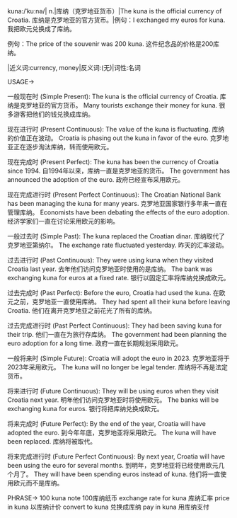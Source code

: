 kuna:/ˈkuːnə/| n.|库纳（克罗地亚货币）|The kuna is the official currency of Croatia. 库纳是克罗地亚的官方货币。|例句：I exchanged my euros for kuna. 我把欧元兑换成了库纳。

例句：The price of the souvenir was 200 kuna.  这件纪念品的价格是200库纳。


|近义词:currency, money|反义词:(无)|词性:名词


USAGE->

一般现在时 (Simple Present):
The kuna is the official currency of Croatia. 库纳是克罗地亚的官方货币。
Many tourists exchange their money for kuna. 很多游客把他们的钱兑换成库纳。

现在进行时 (Present Continuous):
The value of the kuna is fluctuating. 库纳的价值正在波动。
Croatia is phasing out the kuna in favor of the euro. 克罗地亚正在逐步淘汰库纳，转而使用欧元。

现在完成时 (Present Perfect):
The kuna has been the currency of Croatia since 1994. 自1994年以来，库纳一直是克罗地亚的货币。
The government has announced the adoption of the euro. 政府已经宣布采用欧元。


现在完成进行时 (Present Perfect Continuous):
The Croatian National Bank has been managing the kuna for many years.  克罗地亚国家银行多年来一直在管理库纳。
Economists have been debating the effects of the euro adoption. 经济学家们一直在讨论采用欧元的影响。


一般过去时 (Simple Past):
The kuna replaced the Croatian dinar. 库纳取代了克罗地亚第纳尔。
The exchange rate fluctuated yesterday. 昨天的汇率波动。


过去进行时 (Past Continuous):
They were using kuna when they visited Croatia last year.  去年他们访问克罗地亚时使用的是库纳。
The bank was exchanging kuna for euros at a fixed rate. 银行以固定汇率将库纳兑换成欧元。


过去完成时 (Past Perfect):
Before the euro, Croatia had used the kuna. 在欧元之前，克罗地亚一直使用库纳。
They had spent all their kuna before leaving Croatia.  他们在离开克罗地亚之前花光了所有的库纳。


过去完成进行时 (Past Perfect Continuous):
They had been saving kuna for their trip. 他们一直在为旅行存库纳。
The government had been planning the euro adoption for a long time. 政府一直在长期规划采用欧元。


一般将来时 (Simple Future):
Croatia will adopt the euro in 2023.  克罗地亚将于2023年采用欧元。
The kuna will no longer be legal tender. 库纳将不再是法定货币。


将来进行时 (Future Continuous):
They will be using euros when they visit Croatia next year. 明年他们访问克罗地亚时将使用欧元。
The banks will be exchanging kuna for euros. 银行将把库纳兑换成欧元。

将来完成时 (Future Perfect):
By the end of the year, Croatia will have adopted the euro. 到今年年底，克罗地亚将采用欧元。
The kuna will have been replaced. 库纳将被取代。


将来完成进行时 (Future Perfect Continuous):
By next year, Croatia will have been using the euro for several months. 到明年，克罗地亚将已经使用欧元几个月了。
They will have been spending euros instead of kuna. 他们将一直使用欧元而不是库纳。


PHRASE->
100 kuna note  100库纳纸币
exchange rate for kuna  库纳汇率
price in kuna  以库纳计价
convert to kuna  兑换成库纳
pay in kuna  用库纳支付
